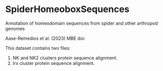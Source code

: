 # SpiderHomeoboxSequences
Annotation of homeodomain sequences from spider and other arthropod genomes

Aase-Remedios et al. (2023) MBE doi:

This dataset contains two files:
1. NK and NK2 clusters protein sequence alignment.
2. Irx cluster protein sequence alignment.
